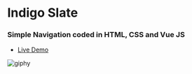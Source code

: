 # Indigo Slate

### Simple Navigation coded in HTML, CSS and Vue JS


* [Live Demo](https://indigo.surge.sh)

![giphy](https://media.giphy.com/media/5PhxAyHQODMaxJahQ3/giphy.gif)
